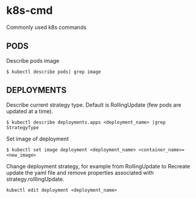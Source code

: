 # k8s-cmd
Commonly used k8s commands

## PODS

Describe pods image
```
$ kubectl describe pods| grep image
```


## DEPLOYMENTS
Describe current strategy type. Default is RollingUpdate (few pods are updated at a time).
```
$ kubectl describe deployments.apps <deployment_name> |grep StrategyType
```

Set image of deployment
```
$ kubectl set image deployment <deployment_name> <container_name>=<new_image>
```

Change deployment strategy, for example from RollingUpdate to Recreate update the yaml file and remove properties associated with strategy.rolllingUpdate.
```
kubectl edit deployment <deployment_name>
```

